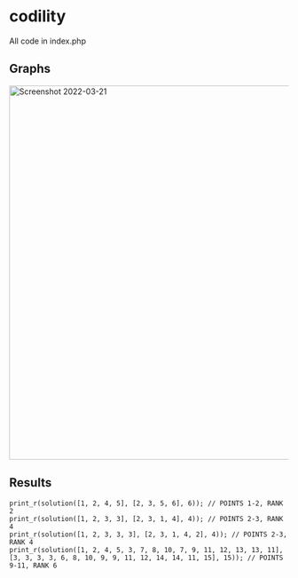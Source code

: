 # codility
All code in index.php

## Graphs

<img width="674" alt="Screenshot 2022-03-21" src="https://user-images.githubusercontent.com/7652042/159328399-313e9162-9e21-4ce4-b0e8-5deb6581ba70.png">

## Results

```
print_r(solution([1, 2, 4, 5], [2, 3, 5, 6], 6)); // POINTS 1-2, RANK 2
print_r(solution([1, 2, 3, 3], [2, 3, 1, 4], 4)); // POINTS 2-3, RANK 4
print_r(solution([1, 2, 3, 3, 3], [2, 3, 1, 4, 2], 4)); // POINTS 2-3, RANK 4
print_r(solution([1, 2, 4, 5, 3, 7, 8, 10, 7, 9, 11, 12, 13, 13, 11], [3, 3, 3, 3, 6, 8, 10, 9, 9, 11, 12, 14, 14, 11, 15], 15)); // POINTS 9-11, RANK 6
```
